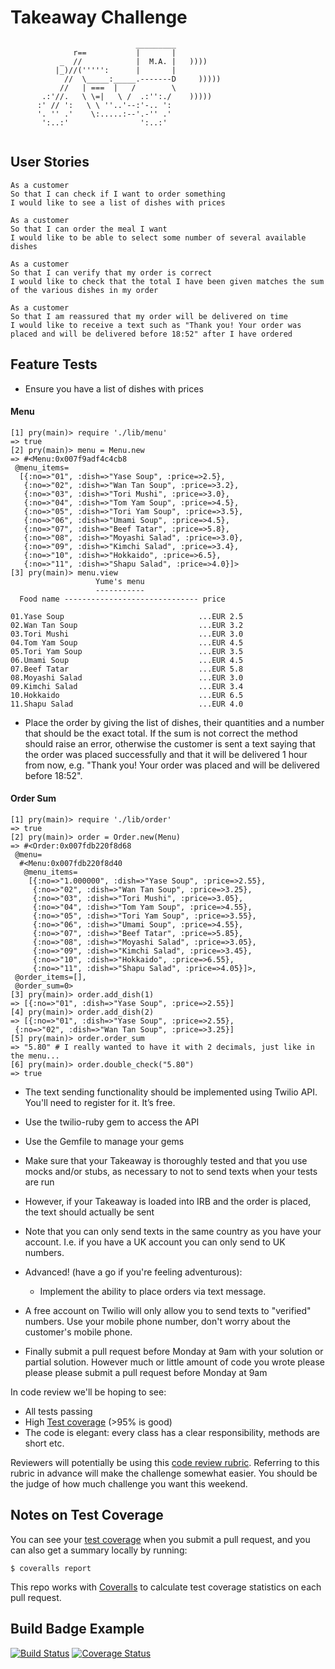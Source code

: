 Takeaway Challenge
==================
```
                            _________
              r==           |       |
           _  //            |  M.A. |   ))))
          |_)//(''''':      |       |
            //  \_____:_____.-------D     )))))
           //   | ===  |   /        \
       .:'//.   \ \=|   \ /  .:'':./    )))))
      :' // ':   \ \ ''..'--:'-.. ':
      '. '' .'    \:.....:--'.-'' .'
       ':..:'                ':..:'


 ```
## User Stories

```
As a customer
So that I can check if I want to order something
I would like to see a list of dishes with prices

As a customer
So that I can order the meal I want
I would like to be able to select some number of several available dishes

As a customer
So that I can verify that my order is correct
I would like to check that the total I have been given matches the sum of the various dishes in my order

As a customer
So that I am reassured that my order will be delivered on time
I would like to receive a text such as "Thank you! Your order was placed and will be delivered before 18:52" after I have ordered
```
## Feature Tests

* Ensure you have a list of dishes with prices

#### Menu
```
[1] pry(main)> require './lib/menu'
=> true
[2] pry(main)> menu = Menu.new
=> #<Menu:0x007f9adf4c4cb8
 @menu_items=
  [{:no=>"01", :dish=>"Yase Soup", :price=>2.5},
   {:no=>"02", :dish=>"Wan Tan Soup", :price=>3.2},
   {:no=>"03", :dish=>"Tori Mushi", :price=>3.0},
   {:no=>"04", :dish=>"Tom Yam Soup", :price=>4.5},
   {:no=>"05", :dish=>"Tori Yam Soup", :price=>3.5},
   {:no=>"06", :dish=>"Umami Soup", :price=>4.5},
   {:no=>"07", :dish=>"Beef Tatar", :price=>5.8},
   {:no=>"08", :dish=>"Moyashi Salad", :price=>3.0},
   {:no=>"09", :dish=>"Kimchi Salad", :price=>3.4},
   {:no=>"10", :dish=>"Hokkaido", :price=>6.5},
   {:no=>"11", :dish=>"Shapu Salad", :price=>4.0}]>
[3] pry(main)> menu.view
                   Yume's menu                    
                   -----------                    
  Food name ------------------------------ price  

01.Yase Soup                              ...EUR 2.5
02.Wan Tan Soup                           ...EUR 3.2
03.Tori Mushi                             ...EUR 3.0
04.Tom Yam Soup                           ...EUR 4.5
05.Tori Yam Soup                          ...EUR 3.5
06.Umami Soup                             ...EUR 4.5
07.Beef Tatar                             ...EUR 5.8
08.Moyashi Salad                          ...EUR 3.0
09.Kimchi Salad                           ...EUR 3.4
10.Hokkaido                               ...EUR 6.5
11.Shapu Salad                            ...EUR 4.0
```
* Place the order by giving the list of dishes, their quantities and a number that should be the exact total. If the sum is not correct the method should raise an error, otherwise the customer is sent a text saying that the order was placed successfully and that it will be delivered 1 hour from now, e.g. "Thank you! Your order was placed and will be delivered before 18:52".

#### Order Sum
```
[1] pry(main)> require './lib/order'
=> true
[2] pry(main)> order = Order.new(Menu)
=> #<Order:0x007fdb220f8d68
 @menu=
  #<Menu:0x007fdb220f8d40
   @menu_items=
    [{:no=>"1.000000", :dish=>"Yase Soup", :price=>2.55},
     {:no=>"02", :dish=>"Wan Tan Soup", :price=>3.25},
     {:no=>"03", :dish=>"Tori Mushi", :price=>3.05},
     {:no=>"04", :dish=>"Tom Yam Soup", :price=>4.55},
     {:no=>"05", :dish=>"Tori Yam Soup", :price=>3.55},
     {:no=>"06", :dish=>"Umami Soup", :price=>4.55},
     {:no=>"07", :dish=>"Beef Tatar", :price=>5.85},
     {:no=>"08", :dish=>"Moyashi Salad", :price=>3.05},
     {:no=>"09", :dish=>"Kimchi Salad", :price=>3.45},
     {:no=>"10", :dish=>"Hokkaido", :price=>6.55},
     {:no=>"11", :dish=>"Shapu Salad", :price=>4.05}]>,
 @order_items=[],
 @order_sum=0>
[3] pry(main)> order.add_dish(1)
=> [{:no=>"01", :dish=>"Yase Soup", :price=>2.55}]
[4] pry(main)> order.add_dish(2)
=> [{:no=>"01", :dish=>"Yase Soup", :price=>2.55},
 {:no=>"02", :dish=>"Wan Tan Soup", :price=>3.25}]
[5] pry(main)> order.order_sum
=> "5.80" # I really wanted to have it with 2 decimals, just like in the menu...
[6] pry(main)> order.double_check("5.80")
=> true
```



  * The text sending functionality should be implemented using Twilio API. You'll need to register for it. It’s free.
  * Use the twilio-ruby gem to access the API
  * Use the Gemfile to manage your gems
  * Make sure that your Takeaway is thoroughly tested and that you use mocks and/or stubs, as necessary to not to send texts when your tests are run
  * However, if your Takeaway is loaded into IRB and the order is placed, the text should actually be sent
  * Note that you can only send texts in the same country as you have your account. I.e. if you have a UK account you can only send to UK numbers.

* Advanced! (have a go if you're feeling adventurous):
  * Implement the ability to place orders via text message.

* A free account on Twilio will only allow you to send texts to "verified" numbers. Use your mobile phone number, don't worry about the customer's mobile phone.
* Finally submit a pull request before Monday at 9am with your solution or partial solution.  However much or little amount of code you wrote please please please submit a pull request before Monday at 9am


In code review we'll be hoping to see:

* All tests passing
* High [Test coverage](https://github.com/makersacademy/course/blob/master/pills/test_coverage.md) (>95% is good)
* The code is elegant: every class has a clear responsibility, methods are short etc.

Reviewers will potentially be using this [code review rubric](docs/review.md).  Referring to this rubric in advance will make the challenge somewhat easier.  You should be the judge of how much challenge you want this weekend.

Notes on Test Coverage
------------------

You can see your [test coverage](https://github.com/makersacademy/course/blob/master/pills/test_coverage.md) when you submit a pull request, and you can also get a summary locally by running:

```
$ coveralls report
```

This repo works with [Coveralls](https://coveralls.io/) to calculate test coverage statistics on each pull request.

Build Badge Example
------------------

[![Build Status](https://travis-ci.org/makersacademy/takeaway-challenge.svg?branch=master)](https://travis-ci.org/makersacademy/takeaway-challenge)
[![Coverage Status](https://coveralls.io/repos/makersacademy/takeaway-challenge/badge.png)](https://coveralls.io/r/makersacademy/takeaway-challenge)
